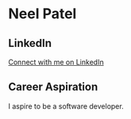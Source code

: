 
# Neel Patel


## LinkedIn
[Connect with me on LinkedIn](https://www.linkedin.com/in/dev-neelpatel/)

## Career Aspiration
I aspire to be a software developer.
